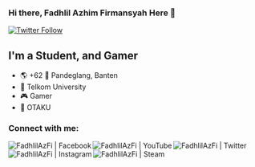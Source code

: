 ### Hi there, Fadhlil Azhim Firmansyah Here 👋


[![Twitter Follow](https://img.shields.io/twitter/follow/FadhlilAzFi?color=1DA1F2&logo=twitter&style=for-the-badge)](https://twitter.com/FadhlilAzFi)

## I'm a Student, and Gamer
- 🌎 +62 📍 Pandeglang, Banten
- 📖 Telkom University
- 🎮 Gamer
- 🗾 OTAKU

### Connect with me:
[<img align="left" alt="FadhlilAzFi | Facebook" src="https://img.shields.io/badge/Facebook-1877F2?style=for-the-badge&logo=facebook&logoColor=white" />][facebook] 
[<img align="left" alt="FadhlilAzFi | YouTube"  src="https://img.shields.io/badge/YouTube-FF0000?style=for-the-badge&logo=youtube&logoColor=white" />][youtube] 
[<img align="left" alt="FadhlilAzFi | Twitter" src="https://img.shields.io/badge/Twitter-1DA1F2?style=for-the-badge&logo=twitter&logoColor=white" />][twitter]
[<img align="left" alt="FadhlilAzFi | Instagram" src="https://img.shields.io/badge/Instagram-E4405F?style=for-the-badge&logo=instagram&logoColor=white" />][instagram]
[<img align="left" alt="FadhlilAzFi | Steam" src="https://img.shields.io/badge/Steam-000000?style=for-the-badge&logo=steam&logoColor=white" />][steam]

[facebook]: https://www.facebook.com/fadhlilazhimfirmansyah/
[steam]: https://steamcommunity.com/id/fadhlilaf/
[twitter]: https://twitter.com/FadhlilAzFi
[youtube]: https://www.youtube.com/channel/UCpsLwMFxtpi9RJPPIJbgKTA
[instagram]: https://www.instagram.com/azhim18/
